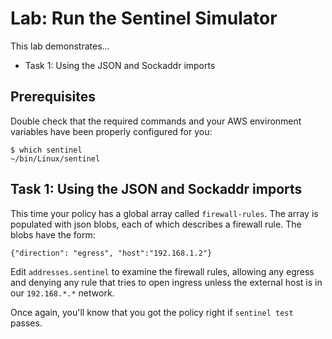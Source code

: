 # Lab: Run the Sentinel Simulator

This lab demonstrates...

- Task 1: Using the JSON and Sockaddr imports

## Prerequisites

Double check that the required commands and your AWS environment variables have been properly configured for you:

    $ which sentinel
    ~/bin/Linux/sentinel

## Task 1: Using the JSON and Sockaddr imports

This time your policy has a global array called `firewall-rules`.  The array is populated with json blobs, each of which describes a firewall rule.  The blobs have the form:

    {"direction": "egress", "host":"192.168.1.2"}

Edit `addresses.sentinel` to examine the firewall rules, allowing any egress and denying any rule that tries to open ingress unless the external host is in our `192.168.*.*` network.

Once again, you'll know that you got the policy right if `sentinel test` passes.
